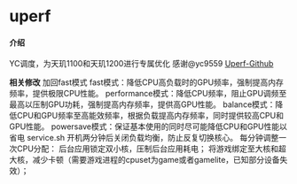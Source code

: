 # uperf

#### 介绍
YC调度，为天玑1100和天玑1200进行专属优化
感谢@yc9559 [Uperf-Github](https://github.com/yc9559/uperf)

 **相关修改** 
加回fast模式
fast模式：降低CPU高负载时的GPU频率，强制提高内存频率，提供极限CPU性能。
performance模式：降低CPU频率，阻止GPU调频至最高以压制GPU功耗，强制提高内存频率，提供高GPU性能。
balance模式：降低CPU和GPU频率至高能效频率，根据负载提高内存频率，同时提供较高CPU和GPU性能。
powersave模式：保证基本使用的同时尽可能降低CPU和GPU性能以省电
service.sh
开机两分钟后关闭负载均衡，防止反复切换核心。
每分钟调整一次CPU分配：
后台应用锁定双小核，压制后台应用耗电；
将游戏绑定至大核和超大核，减少卡顿（需要游戏进程的cpuset为game或者gamelite，已知部分设备失效）；